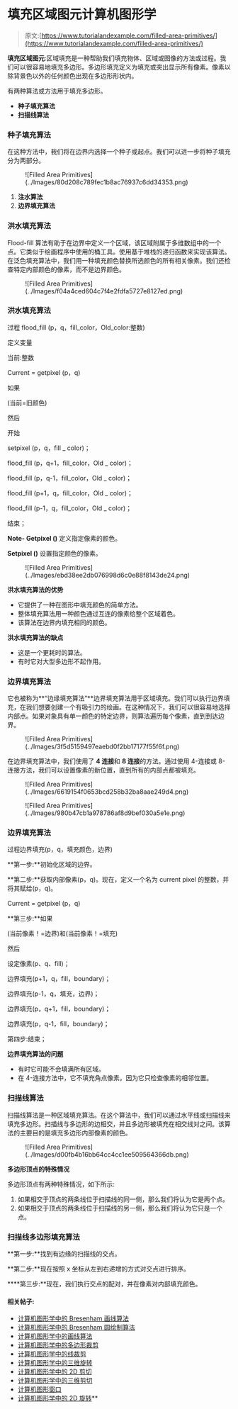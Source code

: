 # 填充区域图元计算机图形学

> 原文:[https://www.tutorialandexample.com/filled-area-primitives/](https://www.tutorialandexample.com/filled-area-primitives/)

**填充区域图元**:区域填充是一种帮助我们填充物体、区域或图像的方法或过程。我们可以很容易地填充多边形。多边形填充定义为填充或突出显示所有像素。像素以除背景色以外的任何颜色出现在多边形形状内。

有两种算法或方法用于填充多边形。

*   **种子填充算法**
*   **扫描线算法**

### 种子填充算法

在这种方法中，我们将在边界内选择一个种子或起点。我们可以进一步将种子填充分为两部分。

<figure class="wp-block-image">![Filled Area Primitives](../Images/80d208c789fec1b8ac76937c6dd34353.png)</figure>

1.  **注水算法**
2.  **边界填充算法**

### 洪水填充算法

Flood-fill 算法有助于在边界中定义一个区域，该区域附属于多维数组中的一个点。它类似于绘画程序中使用的桶工具。使用基于堆栈的递归函数来实现该算法。在泛色填充算法中，我们用一种填充颜色替换所选颜色的所有相关像素。我们还检查特定内部颜色的像素，而不是边界颜色。

<figure class="wp-block-image">![Filled Area Primitives](../Images/f04a4ced604c7f4e2fdfa5727e8127ed.png)</figure>

### 洪水填充算法

过程 flood_fill (p，q，fill_color，Old_color:整数)

定义变量

当前:整数

Current = getpixel (p，q)

如果

(当前=旧颜色)

然后

开始

setpixel (p，q，fill _ color)；

flood_fill (p，q+1，fill_color，Old _ color)；

flood_fill (p，q-1，fill_color，Old _ color)；

flood_fill (p+1，q，fill_color，Old _ color)；

flood_fill (p-1，q，fill_color，Old _ color)；

结束；

**Note- Getpixel ()** 定义指定像素的颜色。

**Setpixel ()** 设置指定颜色的像素。

<figure class="wp-block-image">![Filled Area Primitives](../Images/ebd38ee2db076998d6c0e88f8143de24.png)</figure>

**洪水填充算法的优势**

*   它提供了一种在图形中填充颜色的简单方法。
*   整体填充算法用一种颜色通过互连的像素给整个区域着色。
*   该算法在边界内填充相同的颜色。

**洪水填充算法的缺点**

*   这是一个更耗时的算法。
*   有时它对大型多边形不起作用。

### 边界填充算法

它也被称为**“边缘填充算法”**边界填充算法用于区域填充。我们可以执行边界填充，在我们想要创建一个有吸引力的绘画。在这种情况下，我们可以很容易地选择内部点。如果对象具有单一颜色的特定边界，则算法遍历每个像素，直到到达边界。

<figure class="wp-block-image">![Filled Area Primitives](../Images/3f5d5159497eaebd0f2bb17177f55f6f.png)</figure>

在边界填充算法中，我们使用了 **4 连接**和 **8 连接**的方法。通过使用 4-连接或 8-连接方法，我们可以设置像素的新位置，直到所有的内部点都被填充。

<figure class="wp-block-image">![Filled Area Primitives](../Images/6619154f0653bcd258b32ba8aae249d4.png)</figure>

<figure class="wp-block-image">![Filled Area Primitives](../Images/980b47cb1a978786af8d9bef030a5e1e.png)</figure>

### 边界填充算法

过程边界填充(p，q，填充颜色，边界)

**第一步:**初始化区域的边界。

**第二步:**获取内部像素(p，q)。现在，定义一个名为 current pixel 的整数，并将其赋给(p，q)。

Current = getpixel (p，q)

**第三步:**如果

(当前像素！=边界)和(当前像素！=填充)

然后

设定像素(p、q、fill)；

边界填充(p+1，q，fill，boundary)；

边界填充(p-1，q，填充，边界)；

边界填充(p，q+1，fill，boundary)；

边界填充(p，q-1，fill，boundary)；

第四步:结束；

**边界填充算法的问题**

*   有时它可能不会填满所有区域。
*   在 4-连接方法中，它不填充角点像素。因为它只检查像素的相邻位置。

### 扫描线算法

扫描线算法是一种区域填充算法。在这个算法中，我们可以通过水平线或扫描线来填充多边形。扫描线与多边形的边相交，并且多边形被填充在相交线对之间。该算法的主要目的是填充多边形内部像素的颜色。

<figure class="wp-block-image">![Filled Area Primitives](../Images/d00fb4b16bb64cc4cc1ee509564366db.png)</figure>

**多边形顶点的特殊情况**

多边形顶点有两种特殊情况，如下所示:

1.  如果相交于顶点的两条线位于扫描线的同一侧，那么我们将认为它是两个点。
2.  如果相交于顶点的两条线位于扫描线的另一侧，那么我们将认为它只是一个点。

### 扫描线多边形填充算法

**第一步:**找到有边缘的扫描线的交点。

**第二步:**现在按照 x 坐标从左到右递增的方式对交点进行排序。

 ****第三步:**现在，我们执行交点的配对，并在像素对内部填充颜色。

#### 相关帖子:

*   [计算机图形学中的 Bresenham 画线算法](https://www.tutorialandexample.com/bresenhams-line-drawing-algorithm/)
*   [计算机图形学中的 Bresenham 圆绘制算法](https://www.tutorialandexample.com/bresenhams-circle-drawing-algorithm/)
*   [计算机图形学中的画线算法](https://www.tutorialandexample.com/line-drawing-algorithm/)
*   [计算机图形学中的多边形裁剪](https://www.tutorialandexample.com/polygon-clipping/)
*   [计算机图形学中的线裁剪](https://www.tutorialandexample.com/line-clipping/)
*   [计算机图形学中的三维旋转](https://www.tutorialandexample.com/3d-rotation/)
*   [计算机图形学中的 2D 剪切](https://www.tutorialandexample.com/2d-shearing/)
*   [计算机图形学中的三维剪切](https://www.tutorialandexample.com/3d-shearing/)
*   [计算机图形窗口](https://www.tutorialandexample.com/computer-graphics-window/)
*   [计算机图形学中的 2D 旋转](https://www.tutorialandexample.com/2d-rotation/)**